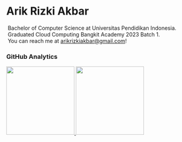 <h1 align="start">
  Arik Rizki Akbar
<!--   <img src="https://media.tenor.com/D3l0ki6Xl9cAAAAi/shocked-killjoy.gif" width="100px"/> -->
</h1>

&nbsp;Bachelor of Computer Science at Universitas Pendidikan Indonesia.\
&nbsp;Graduated Cloud Computing Bangkit Academy 2023 Batch 1.\
&nbsp;You can reach me at arikrizkiakbar@gmail.com!


### GitHub Analytics

<p align="start">
<a href="https://github.com/arik147">
  <img height="180em" src="https://github-readme-stats-eight-theta.vercel.app/api?username=arik147&show_icons=true&theme=algolia&include_all_commits=true&count_private=true"/>
</a>
  <a href="https://github.com/arik147">
  <img height="180em" src="https://github-readme-stats-eight-theta.vercel.app/api/top-langs/?username=arik147&layout=compact&langs_count=9&theme=algolia"/>
</a>
</p>

<!-- <div><img width="80%" src="https://media.tenor.com/IBN94gddDmUAAAAC/yoru-valorant.gif"/></div> -->
